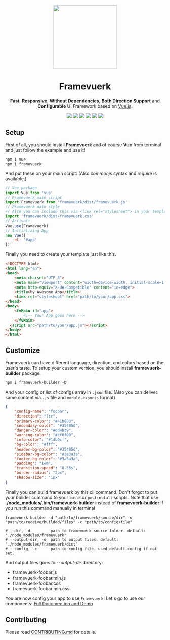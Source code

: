 <div align="center">
  <a href="http://framevuerk.com" target="_blank"> <img src="http://framevuerk.com/logo.svg" height="200"/> </a>
  <h1><b> Framevuerk </b></h1>
  <p><b>Fast</b>, <b>Responsive</b>, <b>Without Dependencies</b>, <b>Both Direction Support</b> and <b>Configurable</b> UI Framework based on <a href="http://vuejs.org" target="_blank">Vue.js</a>.</p>
  <img src="https://img.shields.io/github/license/framevuerk/framevuerk.svg?style=for-the-badge" /> <img src="https://img.shields.io/github/stars/framevuerk/framevuerk.svg?style=for-the-badge" /> <img src="https://img.shields.io/github/issues/framevuerk/framevuerk.svg?style=for-the-badge" /> <img src="https://img.shields.io/github/forks/framevuerk/framevuerk.svg?style=for-the-badge" /> <img src="https://img.shields.io/npm/dm/framevuerk.svg?style=for-the-badge"> <img src="https://img.shields.io/npm/v/framevuerk.svg?style=for-the-badge">
  <br>
</div>

## Setup
First of all, you should install <b>Framevuerk</b> and of course <b>Vue</b> from terminal and just follow the example and use it!

```terminal
npm i vue
npm i framevuerk
```

And put these on your main script: (Also <i>commonjs</i> syntax and <i>require</i> is available.)

```javascript
// Vue package
import Vue from 'vue'
// Framevuerk main script
import Framevuerk from 'framevuerk/dist/framevuerk.js'
// Framevuerk main style
// Also you can include this via <link rel="stylesheet"> in your template
import 'framevuerk/dist/framevuerk.css'
// Activate
Vue.use(Framevuerk)
// Initializing App
new Vue({
    el: '#app'
})
```

Finally you need to create your template just like this.

```html
<!DOCTYPE html>
<html lang="en">
<head>
    <meta charset="UTF-8">
    <meta name="viewport" content="width=device-width, initial-scale=1.0">
    <meta http-equiv="X-UA-Compatible" content="ie=edge">
    <title>My Awesome App</title>
    <link rel="stylesheet" href="path/to/your/app.css">
</head>
<body>
    <fvMain id="app">
        <!-- Your App goes here -->
    </fvMain>
  <script src="path/to/your/app.js"></script>
</body>
</html>
```

## Customize

Framevuerk can have different language, direction, and colors based on the user's taste. To setup your custom version, you should install **framevuerk-builder** package.

```terminal
npm i framevuerk-builder -D
```

And your config or list of configs array in `.json` file. (Also you can deliver same content via `.js` file and `module.exports` format)


```json
{
    "config-name": "foobar",
    "direction": "ltr",
    "primary-color": "#41b883",
    "secondary-color": "#35485d",
    "danger-color": "#dd4b39",
    "warning-color": "#ef8f00",
    "info-color": "#14b0cf",
    "bg-color": "#fff",
    "header-bg-color": "#35485d",
    "sidebar-bg-color": "#3a3a3a",
    "footer-bg-color": "#3a3a3a",
    "padding": "1em",
    "transition-speed": "0.35s",
    "border-radius": "2px",
    "shadow-size": "1px"
}
```

Finally you can build framevuerk by this cli command. Don't forgot to put your builder command to your `build` or `postinstall` scripts. Note that use **./node_modules/.bin/framevuerk-builder** instead of **framevuerk-builder** if you run this command manually in terminal

```terminal
framevuerk-builder -d "path/to/framevuerk/source/dir" -o "path/to/receive/builded/files" -c "path/to/config/file"

# --dir, -d         path to framevuerk source folder. default: "./node_modules/framevuerk"
# --output-dir, -o  path to output files. default: "./node_modules/framevuerk/dist"
# --config, -c      path to config file. used default config if not set.
```

And output files goes to *--output-dir* directory:

- framevuerk-foobar.js
- framevuerk-foobar.min.js
- framevuerk-foobar.css
- framevuerk-foobar.min.css
    
You are now config your app to use `Framevuerk`! Let's go to use our components:
[Full Documention and Demo](http://framevuerk.com)

## Contributing

Please read [CONTRIBUTING.md](./CONTRIBUTING.md) for details.

